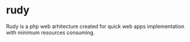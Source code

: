 # rudy
Rudy is a php web arhitecture created for quick web apps implementation with minimum resources consuming.
